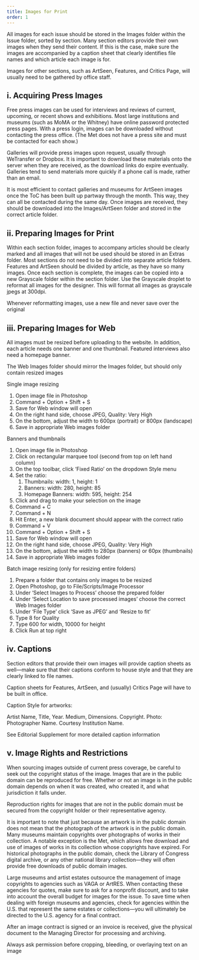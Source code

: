 ```yaml
---
title: Images for Print
order: 1
---
```




All images for each issue should be stored in the Images folder within the Issue folder, sorted by section. Many section editors provide their own images when they send their content. If this is the case, make sure the images are accompanied by a caption sheet that clearly identifies file names and which article each image is for.

Images for other sections, such as ArtSeen, Features, and Critics Page, will usually need to be gathered by office staff.

## i. Acquiring Press Images

Free press images can be used for interviews and reviews of current, upcoming, or recent shows and exhibitions. Most large institutions and museums (such as MoMA or the Whitney) have online password protected press pages. With a press login, images can be downloaded without contacting the press office.  (The Met does not have a press site and must be contacted for each show.)

Galleries will provide press images upon request, usually through WeTransfer or Dropbox. It is important to download these materials onto the server when they are received, as the download links do expire eventually. Galleries tend to send materials more quickly if a phone call is made, rather than an email.

It is most efficient to contact galleries and museums for ArtSeen images once the ToC has been built up partway through the month. This way, they can all be contacted during the same day. Once images are received, they should be downloaded into the Images/ArtSeen folder and stored in the correct article folder.

## ii. Preparing Images for Print

Within each section folder, images to accompany articles should be clearly marked and all images that will not be used should be stored in an Extras folder. Most sections do not need to be divided into separate article folders. Features and ArtSeen should be divided by article, as they have so many images. Once each section is complete, the images can be copied into a new Grayscale folder within the section folder. Use the Grayscale droplet to reformat all images for the designer. This will format all images as grayscale jpegs at 300dpi.

Whenever reformatting images, use a new file and never save over the original

## iii. Preparing Images for Web

All images must be resized before uploading to the website. In addition, each article needs one banner and one thumbnail. Featured interviews also need a homepage banner.

The Web Images folder should mirror the Images folder, but should only contain resized images

Single image resizing

1. Open image file in Photoshop
1. Command + Option + Shift + S
1. Save for Web window will open
1. On the right hand side, choose JPEG, Quality: Very High
1. On the bottom, adjust the width to 600px (portrait) or 800px (landscape)
1. Save in appropriate Web images folder

Banners and thumbnails
1. Open image file in Photoshop
1. Click on rectangular marquee tool (second from top on left hand column)
1. On the top toolbar, click ‘Fixed Ratio’ on the dropdown Style menu
1. Set the ratio:
   1. Thumbnails: width: 1, height: 1
   1. Banners: width: 280, height: 85
   1. Homepage Banners: width: 595, height: 254
1. Click and drag to make your selection on the image
1. Command + C
1. Command + N
1. Hit Enter, a new blank document should appear with the correct ratio
1. Command + V
1. Command + Option + Shift + S
1. Save for Web window will open
1. On the right hand side, choose JPEG, Quality: Very High
1. On the bottom, adjust the width to 280px (banners) or 60px (thumbnails)
1. Save in appropriate Web images folder

Batch image resizing (only for resizing entire folders)
1. Prepare a folder that contains only images to be resized
1. Open Photoshop, go to File/Scripts/Image Processor
1. Under ‘Select Images to Process’ choose the prepared folder
1. Under ‘Select Location to save processed images’ choose the correct Web Images folder
1. Under ‘File Type’ click ‘Save as JPEG’ and ‘Resize to fit’
1. Type 8 for Quality
1. Type 600 for width, 10000 for height
1. Click Run at top right

## iv. Captions

Section editors that provide their own images will provide caption sheets as well—make sure that their captions conform to house style and that they are clearly linked to file names.

Caption sheets for Features, ArtSeen, and (usually) Critics Page will have to be built in office.

Caption Style for artworks:

Artist Name, Title, Year. Medium, Dimensions. Copyright. Photo: Photographer Name. Courtesy Institution Name.

See Editorial Supplement for more detailed caption information

## v. Image Rights and Restrictions

When sourcing images outside of current press coverage, be careful to seek out the copyright status of the image. Images that are in the public domain can be reproduced for free.  Whether or not an image is in the public domain depends on when it was created, who created it, and what jurisdiction it falls under.

Reproduction rights for images that are not in the public domain must be secured from the copyright holder or their representative agency.

It is important to note that just because an artwork is in the public domain does not mean that the photograph of the artwork is in the public domain. Many museums maintain copyrights over photographs of works in their collection. A notable exception is the Met, which allows free download and use of images of works in its collection whose copyrights have expired. For historical photographs in the public domain, check the Library of Congress digital archive, or any other national library collection—they will often provide free downloads of public domain images.

Large museums and artist estates outsource the management of image copyrights to agencies such as VAGA or ArtRES. When contacting these agencies for quotes, make sure to ask for a nonprofit discount, and to take into account the overall budget for images for the issue. To save time when dealing with foreign museums and agencies, check for agencies within the U.S. that represent the same estates or collections—you will ultimately be directed to the U.S. agency for a final contract.

After an image contract is signed or an invoice is received, give the physical document to the Managing Director for processing and archiving.

Always ask permission before cropping, bleeding, or overlaying text on an image
